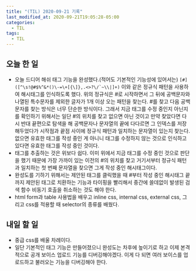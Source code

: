 ```yaml
---
title: "(TIL) 2020-09-21 기록"
last_modified_at: 2020-09-21T19:05:28-05:00
categories:
  - TIL
tags:
  - TIL
---
```


## 오늘 한 일
- 오늘 드디어 해쉬 태그 기능을 완성했다.(적어도 기본적인 기능성에 있어서는) ```[#]([^\s!@#$%^&*()\-=\+[{\]},.<>?\/`~\\|]+)``` 이와 같은 정규식 패턴을 사용하여 해시태그를 인식하도록 했다. 위의 정규식은 #로 시작하면서 그 뒤에 공백문자와 나열된 특수문자를 제외한 글자가 1개 이상 오는 패턴을 찾는다. #를 찾고 다음 공백 문자를 찾는 방식은 너무 단순한 방식이다. 그래서 지금 태그를 수정 중인지 아닌지를 확인하기 위해서는 일단 #의 위치를 찾고 없으면 아닌 것이고 만약 찾았다면 다시 반대 끝편으로 탐색을 해 공백문자나 문자열의 끝에 다다르면 그 인덱스를 저장해두었다가 시작점과 끝점 사이에 정규식 패턴과 일치하는 문자열이 있는지 찾는다. 없으면 유효한 태그를 작성 중인 게 아니니 태그를 수정하지 않는 것으로 인식하고 있다면 유효한 태그를 작성 중인 것이다.
- 태그를 추출하는 것은 위보다 쉽다. 이미 위에서 지금 태그를 수정 중인 것으로 판단을 했기 때문에 가장 가까이 있는 이전의 #의 위치를 찾고 거기서부터 정규식 패턴과 일치하는 첫 번째 문자열을 찾으면 그게 작성 중인 해시태그이다.
- 완성도를 기하기 위해서는 제안된 태그를 클릭했을 때 #부터 작성 중인 해시태그 끝까지 제안된 태그로 치환하는 기능과 타이핑을 빨리해서 중간에 쓸데없이 발생된 검색 함수 비동기 호출을 취소하는 것도 해야 한다.
- html form과 table 사용법을 배우고 inline css, internal css, external css, 그리고 css를 적용할 때 selector의 종류를 배웠다.

## 내일 할 일
- 중급 css를 배울 차례이다.
- 일단 기본적인 태그 기능은 만들어졌으니 완성도는 차후에 높이기로 하고 이제 본격적으로 공개 보이스 업로드 기능를 디버깅해야겠다. 이게 다 되면 여러 보이스를 업로드하고 불러오는 기능을 디버깅해야 한다.